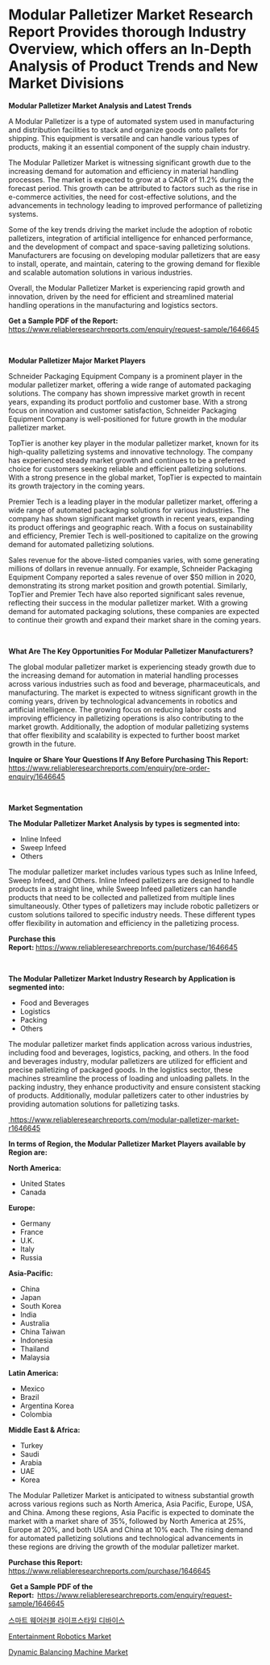 <p><h1>Modular Palletizer Market Research Report Provides thorough Industry Overview, which offers an In-Depth Analysis of Product Trends and New Market Divisions</h1></p><p><strong>Modular Palletizer Market Analysis and Latest Trends</strong></p>
<p><p>A Modular Palletizer is a type of automated system used in manufacturing and distribution facilities to stack and organize goods onto pallets for shipping. This equipment is versatile and can handle various types of products, making it an essential component of the supply chain industry.</p><p>The Modular Palletizer Market is witnessing significant growth due to the increasing demand for automation and efficiency in material handling processes. The market is expected to grow at a CAGR of 11.2% during the forecast period. This growth can be attributed to factors such as the rise in e-commerce activities, the need for cost-effective solutions, and the advancements in technology leading to improved performance of palletizing systems.</p><p>Some of the key trends driving the market include the adoption of robotic palletizers, integration of artificial intelligence for enhanced performance, and the development of compact and space-saving palletizing solutions. Manufacturers are focusing on developing modular palletizers that are easy to install, operate, and maintain, catering to the growing demand for flexible and scalable automation solutions in various industries.</p><p>Overall, the Modular Palletizer Market is experiencing rapid growth and innovation, driven by the need for efficient and streamlined material handling operations in the manufacturing and logistics sectors.</p></p>
<p><strong>Get a Sample PDF of the Report:&nbsp;</strong> <a href="https://www.reliableresearchreports.com/enquiry/request-sample/1646645">https://www.reliableresearchreports.com/enquiry/request-sample/1646645</a></p>
<p>&nbsp;</p>
<p><strong>Modular Palletizer Major Market Players</strong></p>
<p><p>Schneider Packaging Equipment Company is a prominent player in the modular palletizer market, offering a wide range of automated packaging solutions. The company has shown impressive market growth in recent years, expanding its product portfolio and customer base. With a strong focus on innovation and customer satisfaction, Schneider Packaging Equipment Company is well-positioned for future growth in the modular palletizer market.</p><p>TopTier is another key player in the modular palletizer market, known for its high-quality palletizing systems and innovative technology. The company has experienced steady market growth and continues to be a preferred choice for customers seeking reliable and efficient palletizing solutions. With a strong presence in the global market, TopTier is expected to maintain its growth trajectory in the coming years.</p><p>Premier Tech is a leading player in the modular palletizer market, offering a wide range of automated packaging solutions for various industries. The company has shown significant market growth in recent years, expanding its product offerings and geographic reach. With a focus on sustainability and efficiency, Premier Tech is well-positioned to capitalize on the growing demand for automated palletizing solutions.</p><p>Sales revenue for the above-listed companies varies, with some generating millions of dollars in revenue annually. For example, Schneider Packaging Equipment Company reported a sales revenue of over $50 million in 2020, demonstrating its strong market position and growth potential. Similarly, TopTier and Premier Tech have also reported significant sales revenue, reflecting their success in the modular palletizer market. With a growing demand for automated packaging solutions, these companies are expected to continue their growth and expand their market share in the coming years.</p></p>
<p>&nbsp;</p>
<p><strong>What Are The Key Opportunities For Modular Palletizer Manufacturers?</strong></p>
<p><p>The global modular palletizer market is experiencing steady growth due to the increasing demand for automation in material handling processes across various industries such as food and beverage, pharmaceuticals, and manufacturing. The market is expected to witness significant growth in the coming years, driven by technological advancements in robotics and artificial intelligence. The growing focus on reducing labor costs and improving efficiency in palletizing operations is also contributing to the market growth. Additionally, the adoption of modular palletizing systems that offer flexibility and scalability is expected to further boost market growth in the future.</p></p>
<p><strong>Inquire or Share Your Questions If Any Before Purchasing This Report:</strong> <a href="https://www.reliableresearchreports.com/enquiry/pre-order-enquiry/1646645">https://www.reliableresearchreports.com/enquiry/pre-order-enquiry/1646645</a></p>
<p>&nbsp;</p>
<p><strong>Market Segmentation</strong></p>
<p><strong>The Modular Palletizer Market Analysis by types is segmented into:</strong></p>
<p><ul><li>Inline Infeed</li><li>Sweep Infeed</li><li>Others</li></ul></p>
<p><p>The modular palletizer market includes various types such as Inline Infeed, Sweep Infeed, and Others. Inline Infeed palletizers are designed to handle products in a straight line, while Sweep Infeed palletizers can handle products that need to be collected and palletized from multiple lines simultaneously. Other types of palletizers may include robotic palletizers or custom solutions tailored to specific industry needs. These different types offer flexibility in automation and efficiency in the palletizing process.</p></p>
<p><strong>Purchase this Report:&nbsp;</strong><a href="https://www.reliableresearchreports.com/purchase/1646645">https://www.reliableresearchreports.com/purchase/1646645</a></p>
<p>&nbsp;</p>
<p><strong>The Modular Palletizer Market Industry Research by Application is segmented into:</strong></p>
<p><ul><li>Food and Beverages</li><li>Logistics</li><li>Packing</li><li>Others</li></ul></p>
<p><p>The modular palletizer market finds application across various industries, including food and beverages, logistics, packing, and others. In the food and beverages industry, modular palletizers are utilized for efficient and precise palletizing of packaged goods. In the logistics sector, these machines streamline the process of loading and unloading pallets. In the packing industry, they enhance productivity and ensure consistent stacking of products. Additionally, modular palletizers cater to other industries by providing automation solutions for palletizing tasks.</p></p>
<p><a href="https://www.reliableresearchreports.com/modular-palletizer-market-r1646645">&nbsp;https://www.reliableresearchreports.com/modular-palletizer-market-r1646645</a></p>
<p><strong>In terms of Region, the Modular Palletizer Market Players available by Region are:</strong></p>
<p>
    <p> <strong> North America: </strong>
        <ul>
            <li>United States</li>
            <li>Canada</li>
        </ul>
        </p> 
    <p> <strong> Europe: </strong>
        <ul>
            <li>Germany</li>
            <li>France</li>
            <li>U.K.</li>
            <li>Italy</li>
            <li>Russia</li>
        </ul>
        </p> 
    <p> <strong> Asia-Pacific: </strong>
        <ul>
            <li>China</li>
            <li>Japan</li>
            <li>South Korea</li>
            <li>India</li>
            <li>Australia</li>
            <li>China Taiwan</li>
            <li>Indonesia</li>
            <li>Thailand</li>
            <li>Malaysia</li>
        </ul>
        </p> 
    <p> <strong> Latin America: </strong>
        <ul>
            <li>Mexico</li>
            <li>Brazil</li>
            <li>Argentina Korea</li>
            <li>Colombia</li>
        </ul>
        </p> 
    <p> <strong> Middle East & Africa: </strong>
        <ul>
            <li>Turkey</li>
            <li>Saudi</li>
            <li>Arabia</li>
            <li>UAE</li>
            <li>Korea</li>
        </ul>
    </p>
    </p>
<p><p>The Modular Palletizer Market is anticipated to witness substantial growth across various regions such as North America, Asia Pacific, Europe, USA, and China. Among these regions, Asia Pacific is expected to dominate the market with a market share of 35%, followed by North America at 25%, Europe at 20%, and both USA and China at 10% each. The rising demand for automated palletizing solutions and technological advancements in these regions are driving the growth of the modular palletizer market.</p></p>
<p><strong>Purchase this Report: </strong><a href="https://www.reliableresearchreports.com/purchase/1646645">https://www.reliableresearchreports.com/purchase/1646645</a></p>
<p>&nbsp;<strong>Get a Sample PDF of the Report:&nbsp;&nbsp;</strong><a href="https://www.reliableresearchreports.com/enquiry/request-sample/1646645">https://www.reliableresearchreports.com/enquiry/request-sample/1646645</a></p>
<p><strong></strong></p>
<p><p><a href="https://github.com/mithunmistry2258/Market-Research-Report-List-1/blob/main/7188742173371.md">스마트 웨어러블 라이프스타일 디바이스</a></p><p><a href="https://github.com/amirvaghari/Market-Research-Report-List-1/blob/main/entertainment-robotics-market.md">Entertainment Robotics Market</a></p><p><a href="https://github.com/JennyferFeil2023/Market-Research-Report-List-1/blob/main/dynamic-balancing-machine-market.md">Dynamic Balancing Machine Market</a></p></p>